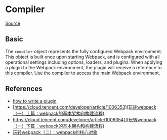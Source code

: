 # Compiler
[Source](https://github.com/webpack/webpack/blob/master/lib/Compiler.js)

## Basic
The `compiler` object represents the fully configured Webpack environment. This
object is built once upon starting Webpack, and is configured with all
operational settings including options, loaders, and plugins. When applying a
plugin to the Webpack environment, the plugin will receive a reference to this
compiler. Use the compiler to access the main Webpack environment.


## References
* [how to write a plugin](https://github.com/webpack/docs/wiki/how-to-write-a-plugin)
* [https://cloud.tencent.com/developer/article/1006353](玩转webpack（一）上篇：webpack的基本架构和构建流程)
* https://cloud.tencent.com/developer/article/1006354[](玩转webpack（一）下篇：webpack的基本架构和构建流程)
* [玩转webpack（二）：webpack的核心对象](https://lxzjj.github.io/2017/11/08/%E7%8E%A9%E8%BD%ACwebpack%EF%BC%88%E4%BA%8C%EF%BC%89/)
